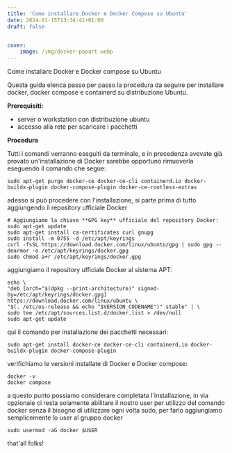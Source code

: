 ```yaml
---
title: 'Come installare Docker e Docker Compose su Ubuntu'
date: 2024-01-15T13:34:41+01:00
draft: false


cover:
    image: /img/docker-popart.webp
---
```


Come installare Docker e Docker compose su Ubuntu

Questa guida elenca passo per passo la procedura da seguire per installare docker, docker compose e containerd su distribuzione Ubuntu.

**Prerequisiti:**

- server o workstation con distribuzione ubuntu
- accesso alla rete per scaricare i pacchetti


**Procedura**

Tutti i comandi verranno eseguiti da terminale, e in precedenza avevate già provato un'installazione di Docker sarebbe opportuno rimuoverla eseguendo il comando che segue:

    sudo apt-get purge docker-ce docker-ce-cli containerd.io docker-buildx-plugin docker-compose-plugin docker-ce-rootless-extras

adesso si può procedere con l'installazione, si parte prima di tutto aggiungendo il repository ufficiale Docker

    # Aggiungiamo la chiave **GPG key** ufficiale del repository Docker:
    sudo apt-get update
    sudo apt-get install ca-certificates curl gnupg
    sudo install -m 0755 -d /etc/apt/keyrings
    curl -fsSL https://download.docker.com/linux/ubuntu/gpg | sudo gpg --dearmor -o /etc/apt/keyrings/docker.gpg
    sudo chmod a+r /etc/apt/keyrings/docker.gpg

aggiungiamo il repository ufficiale Docker al sistema APT:
    
    echo \
    "deb [arch="$(dpkg --print-architecture)" signed-by=/etc/apt/keyrings/docker.gpg] https://download.docker.com/linux/ubuntu \
    "$(. /etc/os-release && echo "$VERSION_CODENAME")" stable" | \
    sudo tee /etc/apt/sources.list.d/docker.list > /dev/null
    sudo apt-get update


qui il comando per installazione dei pacchetti necessari:

    sudo apt-get install docker-ce docker-ce-cli containerd.io docker-buildx-plugin docker-compose-plugin

verifichiamo le versioni installate di Docker e Docker compose:

    docker -v
    docker compose

a questo punto possiamo considerare completata l'installazione, in via opzionale ci resta solamente abilitare il nostro user per utilizzo del comando docker senza il bisogno di utilizzare ogni volta sudo, per farlo aggiungiamo semplicemente lo user al gruppo docker

    sudo usermod -aG docker $USER

that'all folks!
